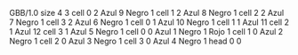 <gs-board without-header> GBB/1.0
size 4 3
cell 0 2 Azul 9 Negro 1 
cell 1 2 Azul 8 Negro 1 
cell 2 2 Azul 7 Negro 1 
cell 3 2 Azul 6 Negro 1 
cell 0 1 Azul 10 Negro 1 
cell 1 1 Azul 11 
cell 2 1 Azul 12 
cell 3 1 Azul 5 Negro 1 
cell 0 0 Azul 1 Negro 1 Rojo 1 
cell 1 0 Azul 2 Negro 1 
cell 2 0 Azul 3 Negro 1 
cell 3 0 Azul 4 Negro 1 
head 0 0 </gs-board>